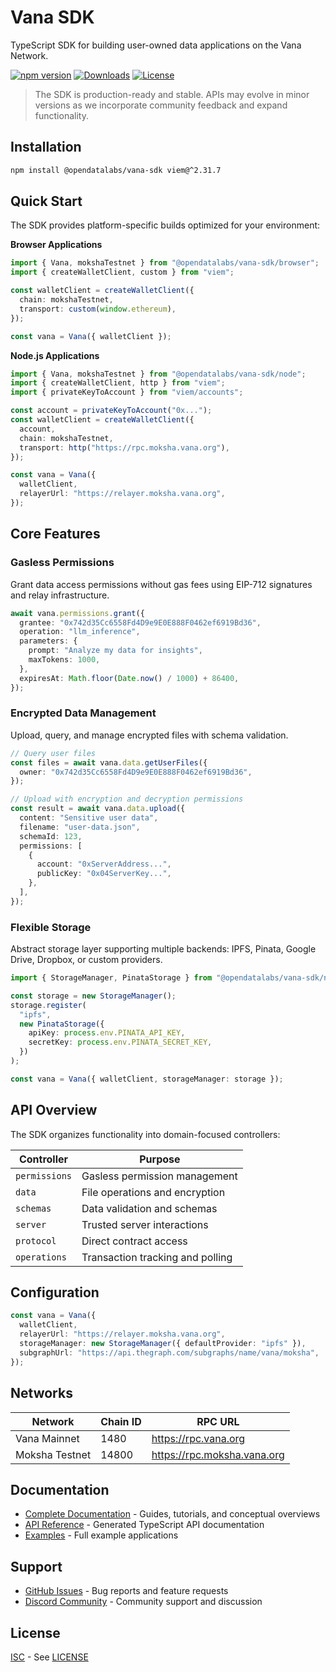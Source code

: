 # Vana SDK

TypeScript SDK for building user-owned data applications on the Vana Network.

[![npm version](https://img.shields.io/npm/v/@opendatalabs/vana-sdk)](https://www.npmjs.com/package/@opendatalabs/vana-sdk)
[![Downloads](https://img.shields.io/npm/dm/@opendatalabs/vana-sdk)](https://www.npmjs.com/package/@opendatalabs/vana-sdk)
[![License](https://img.shields.io/npm/l/@opendatalabs/vana-sdk)](https://opensource.org/licenses/ISC)

> The SDK is production-ready and stable. APIs may evolve in minor versions as we incorporate community feedback and expand functionality.

## Installation

```bash
npm install @opendatalabs/vana-sdk viem@^2.31.7
```

## Quick Start

The SDK provides platform-specific builds optimized for your environment:

**Browser Applications**

```typescript
import { Vana, mokshaTestnet } from "@opendatalabs/vana-sdk/browser";
import { createWalletClient, custom } from "viem";

const walletClient = createWalletClient({
  chain: mokshaTestnet,
  transport: custom(window.ethereum),
});

const vana = Vana({ walletClient });
```

**Node.js Applications**

```typescript
import { Vana, mokshaTestnet } from "@opendatalabs/vana-sdk/node";
import { createWalletClient, http } from "viem";
import { privateKeyToAccount } from "viem/accounts";

const account = privateKeyToAccount("0x...");
const walletClient = createWalletClient({
  account,
  chain: mokshaTestnet,
  transport: http("https://rpc.moksha.vana.org"),
});

const vana = Vana({
  walletClient,
  relayerUrl: "https://relayer.moksha.vana.org",
});
```

## Core Features

### Gasless Permissions

Grant data access permissions without gas fees using EIP-712 signatures and relay infrastructure.

```typescript
await vana.permissions.grant({
  grantee: "0x742d35Cc6558Fd4D9e9E0E888F0462ef6919Bd36",
  operation: "llm_inference",
  parameters: {
    prompt: "Analyze my data for insights",
    maxTokens: 1000,
  },
  expiresAt: Math.floor(Date.now() / 1000) + 86400,
});
```

### Encrypted Data Management

Upload, query, and manage encrypted files with schema validation.

```typescript
// Query user files
const files = await vana.data.getUserFiles({
  owner: "0x742d35Cc6558Fd4D9e9E0E888F0462ef6919Bd36",
});

// Upload with encryption and decryption permissions
const result = await vana.data.upload({
  content: "Sensitive user data",
  filename: "user-data.json",
  schemaId: 123,
  permissions: [
    {
      account: "0xServerAddress...",
      publicKey: "0x04ServerKey...",
    },
  ],
});
```

### Flexible Storage

Abstract storage layer supporting multiple backends: IPFS, Pinata, Google Drive, Dropbox, or custom providers.

```typescript
import { StorageManager, PinataStorage } from "@opendatalabs/vana-sdk/node";

const storage = new StorageManager();
storage.register(
  "ipfs",
  new PinataStorage({
    apiKey: process.env.PINATA_API_KEY,
    secretKey: process.env.PINATA_SECRET_KEY,
  })
);

const vana = Vana({ walletClient, storageManager: storage });
```

## API Overview

The SDK organizes functionality into domain-focused controllers:

| Controller    | Purpose                          |
| ------------- | -------------------------------- |
| `permissions` | Gasless permission management    |
| `data`        | File operations and encryption   |
| `schemas`     | Data validation and schemas      |
| `server`      | Trusted server interactions      |
| `protocol`    | Direct contract access           |
| `operations`  | Transaction tracking and polling |

## Configuration

```typescript
const vana = Vana({
  walletClient,
  relayerUrl: "https://relayer.moksha.vana.org",
  storageManager: new StorageManager({ defaultProvider: "ipfs" }),
  subgraphUrl: "https://api.thegraph.com/subgraphs/name/vana/moksha",
});
```

## Networks

| Network          | Chain ID | RPC URL                       |
| ---------------- | -------- | ----------------------------- |
| Vana Mainnet     | 1480     | https://rpc.vana.org          |
| Moksha Testnet   | 14800    | https://rpc.moksha.vana.org   |

## Documentation

- [Complete Documentation](https://docs.vana.org/sdk) - Guides, tutorials, and conceptual overviews
- [API Reference](https://vana-com.github.io/vana-sdk) - Generated TypeScript API documentation
- [Examples](https://github.com/vana-com/vana-sdk/tree/main/examples) - Full example applications

## Support

- [GitHub Issues](https://github.com/vana-com/vana-sdk/issues) - Bug reports and feature requests
- [Discord Community](https://discord.gg/vanabuilders) - Community support and discussion

## License

[ISC](https://opensource.org/licenses/ISC) - See [LICENSE](https://github.com/vana-com/vana-sdk/blob/main/LICENSE)
